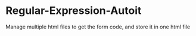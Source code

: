 # Regular-Expression-Autoit
Manage multiple html files to get the form code, and store it in one html file
